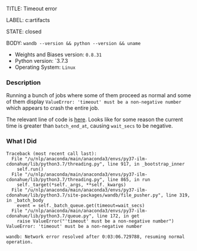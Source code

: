 TITLE:
Timeout error

LABEL:
c:artifacts

STATE:
closed

BODY:
`wandb --version && python --version && uname`

* Weights and Biases version: `0.8.31`
* Python version: `3.7.3
* Operating System: `Linux`

### Description

Running a bunch of jobs where some of them proceed as normal and some of them display `ValueError: 'timeout' must be a non-negative number` which appears to crash the entire job.

The relevant line of code is [here](https://github.com/wandb/client/blob/master/wandb/file_pusher.py#L319). Looks like for some reason the current time is greater than `batch_end_at`, causing `wait_secs` to be negative.

### What I Did

```
Traceback (most recent call last):
  File "/u/nlp/anaconda/main/anaconda3/envs/py37-ilm-cdonahue/lib/python3.7/threading.py", line 917, in _bootstrap_inner
    self.run()
  File "/u/nlp/anaconda/main/anaconda3/envs/py37-ilm-cdonahue/lib/python3.7/threading.py", line 865, in run 
    self._target(*self._args, **self._kwargs)
  File "/u/nlp/anaconda/main/anaconda3/envs/py37-ilm-cdonahue/lib/python3.7/site-packages/wandb/file_pusher.py", line 319, in _batch_body
    event = self._batch_queue.get(timeout=wait_secs)
  File "/u/nlp/anaconda/main/anaconda3/envs/py37-ilm-cdonahue/lib/python3.7/queue.py", line 172, in get
    raise ValueError("'timeout' must be a non-negative number")
ValueError: 'timeout' must be a non-negative number

wandb: Network error resolved after 0:03:06.729788, resuming normal operation.
```

